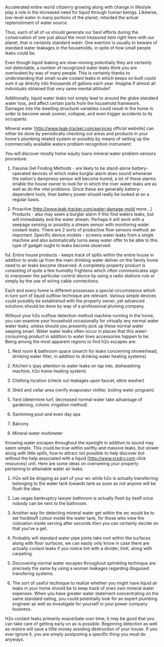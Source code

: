 Accelerated entire world citizenry growing along with change in lifestyle play a role in the increased need for liquid through human beings. Likewise, low-level water in many portions of the planet, retarded the actual replenishment of water source.

Thus, each of all of us should generate our best efforts during the conservation of one just about the most treasured item right here with our planet, that is certainly standard water. One exertion is usually to beware of standard water leakages in the households, in spite of how small people leaks could be.

Even though liquid leaking are slow-moving potentially they are certainly not detectable, a number of recognized water leaks think you are overlooked by way of many people. This is certainly thanks to understanding that small-scale coolant leaks in which keeps on built could sum it up directly into thousands of gallons each year. Imagine if almost all individuals obtained that very same mental attitude?

Additionally, liquid water leaks not simply lead to around the globe standard water loss, and affect certain parts from the household framework. Damages into the dwelling structurel variables could result in the home in order to become weak sooner, collapse, and even trigger accidents to its occupants.

Mineral water [http://www.leak-tracker.com/services official website] can either be done by periodically checking out areas and products in your home's plumbing related system or possibly by means of setting up the commercially available waters problem recognition instrument.

You will discover mostly home equity loans mineral water problem sensors procedure:

1. Passive Get Finding Methods - are likely to be stand-alone battery-operated devices of which make burglar alarm does sound whenever the nation's dampness sensor will become humid, a lot of these alarms enable the house owner to look for in which the river water leaks are as well as do the vital problems. Since these are generally battery-dependent tools, their battery power should really be looked at on a regular basis.

2. Proactive [http://www.leak-tracker.com/water-damage-mold more...] Products - also may seem a burglar alarm if this find waters leaks, but will immediately end the water stream. Perhaps it will work with a seepage sensing or possibly a stream sensor with monitoring water coolant leaks. There are 2 sorts of productive flow sensors method:
an important. Specific device models - screens water leaks from a single machine and also automatically turns away water offer to be able to this type of gadget ought to leaks become observed.

ful. Entire house products - keeps track of spills within the entire house in addition to ends up from the main drinking water deliver on the family home need to air leaks become observed. A completely property product is consisting of quite a few humidity frightens which often communicates sign to overpower the particular control device by using a radio stations rule or simply by the use of wiring cable connections.

Each and every home is different possesses a special circumstance which in turn sort of liquid outflow technique are relevant. Various simple devices could possibly be established with the property owner, yet advanced solutions should be done by way of a professional pluming company.

Without your h2o outflow detection method machine running in the home, you can examine your household occasionally for virtually any normal water water leaks, unless should you presently pick up these normal water seeping smart. Water water leaks often occur in places that this water-consuming product in addition to water lines accessories happen to be. Being among the most apparent regions to find h2o escapes are:

1. Rest room & bathroom space (search for leaks concerning showerhead, drinking water filter, in addition to drinking water heating systems) 

2. Kitchen's (pay attention to water leaks on tap into, dishwashing machine, h2o home heating system) 

3. Clothing location (check out leakages upon faucet, attire washer) 

4. Shed and cellar area (verify evaporator chillier, boiling water program) 

5. Yard (determine turf, decreased normal water take advantage of gardening, colonic irrigation method) 

6. Swimming pool and even day spa 

7. Balcony 

8. Mineral water multimeter

Knowing water escapes throughout the eyesight in addition to sound may seem simple. This could be true within swiftly and massive leaks, but slower along with little spills, how to attract not possible to help discover but without the help associated with a liquid [http://www.srsdry.com click resources] unit. Here are some ideas on overseeing your property pertaining to attainable water air leaks.

1. H2o will be dripping as part of your wc while h2o is actually transferring belonging to the water tank towards tank as soon as not anyone will be flush the idea.

2. Las vegas bankruptcy lawyer bathroom is actually flush by itself once nobody can be next to the bathroom.

3. Another way for detecting mineral water get within the wc would be to set foodstuff colour inside the water tank, for those who view the coloration inside serving after seconds then you can certainly decide on that you've a get.

4. Probably will standard water pipe joints take root within the surfaces along with floor surfaces, we can easily only know in case there are actually coolant leaks if you notice tint with a divider, limit, along with carpeting.

5. Discovering normal water escapes throughout sprinkling technique are precisely the same by using a woman leakages regarding disguised transfering systems.

6. The sort of useful technique to realize whether you might have liquid air leaks in your home should be to keep track of ones own mineral water expenses. When you have greater water statement concentrating on the same standard eating, you could potentially look for an expert plumbing engineer as well as investigate for yourself in your power company business.

H2o coolant leaks primarily exacerbate over time; it may be good that you can take care of getting early on as is possible. Beginning detection as well as restore will save a little money avoiding destruction of your house. If you ever ignore it, you are simply postponing a specific thing you must do anyways.